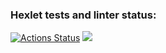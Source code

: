 ### Hexlet tests and linter status:
[![Actions Status](https://github.com/denisqaa/frontend-project-44/workflows/hexlet-check/badge.svg)](https://github.com/denisqaa/frontend-project-44/actions)
<a href="https://codeclimate.com/github/denisqaa/frontend-project-44/maintainability"><img src="https://api.codeclimate.com/v1/badges/504fa2375bc98cd3262f/maintainability" /></a>